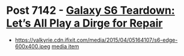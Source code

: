 # Post 7142 - [Galaxy S6 Teardown: Let&#8217;s All Play a Dirge for Repair](https://www.ifixit.com/News/7142/galaxy-s6)

- https://valkyrie.cdn.ifixit.com/media/2015/04/05164107/s6-edge-600x400.jpeg [media item](media-27904.md)